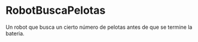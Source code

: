 # RobotBuscaPelotas
Un robot que busca un cierto número de pelotas antes de que se termine la bateria.
